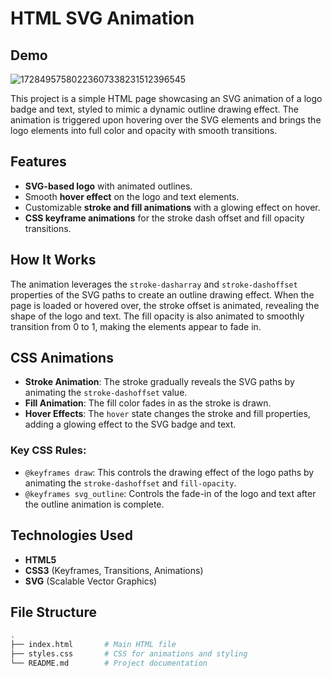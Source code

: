 # HTML SVG Animation
## Demo
![17284957580223607338231512396545](https://github.com/user-attachments/assets/a35dbc80-5c78-4b05-95b5-4923dc4797d5)

 
This project is a simple HTML page showcasing an SVG animation of a logo badge and text, styled to mimic a dynamic outline drawing effect. The animation is triggered upon hovering over the SVG elements and brings the logo elements into full color and opacity with smooth transitions.

## Features

- **SVG-based logo** with animated outlines.
- Smooth **hover effect** on the logo and text elements.
- Customizable **stroke and fill animations** with a glowing effect on hover.
- **CSS keyframe animations** for the stroke dash offset and fill opacity transitions.

## How It Works

The animation leverages the `stroke-dasharray` and `stroke-dashoffset` properties of the SVG paths to create an outline drawing effect. When the page is loaded or hovered over, the stroke offset is animated, revealing the shape of the logo and text. The fill opacity is also animated to smoothly transition from 0 to 1, making the elements appear to fade in.

## CSS Animations

- **Stroke Animation**: The stroke gradually reveals the SVG paths by animating the `stroke-dashoffset` value.
- **Fill Animation**: The fill color fades in as the stroke is drawn.
- **Hover Effects**: The `hover` state changes the stroke and fill properties, adding a glowing effect to the SVG badge and text.

### Key CSS Rules:

- `@keyframes draw`: This controls the drawing effect of the logo paths by animating the `stroke-dashoffset` and `fill-opacity`.
- `@keyframes svg_outline`: Controls the fade-in of the logo and text after the outline animation is complete.

## Technologies Used

- **HTML5**
- **CSS3** (Keyframes, Transitions, Animations)
- **SVG** (Scalable Vector Graphics)

## File Structure

```bash
.
├── index.html       # Main HTML file
├── styles.css       # CSS for animations and styling
└── README.md        # Project documentation
